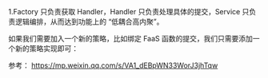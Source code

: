 1.Factory 只负责获取 Handler，Handler 只负责处理具体的提交，Service 只负责逻辑编排，从而达到功能上的 “低耦合高内聚”。

如果我们需要加入一个新的策略，比如绑定 FaaS 函数的提交，我们只需要添加一个新的策略实现即可：

参考：
https://mp.weixin.qq.com/s/VA1_dEBpWN33WorJ3jhTqw